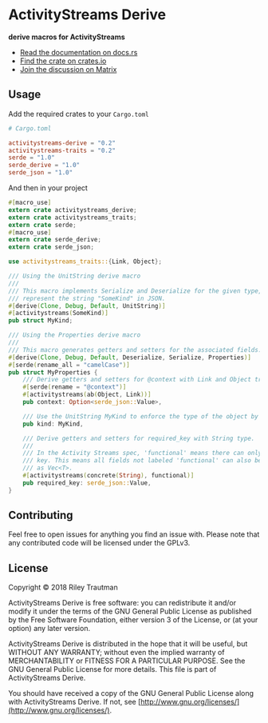 # ActivityStreams Derive
__derive macros for ActivityStreams__

- [Read the documentation on docs.rs](https://docs.rs/activitystreams-derive)
- [Find the crate on crates.io](https://crates.io/crates/activitystreams-derive)
- [Join the discussion on Matrix](https://matrix.to/#/!fAEcHyTUdAaKCzIKCt:asonix.dog?via=asonix.dog)

## Usage
Add the required crates to your `Cargo.toml`
```toml
# Cargo.toml

activitystreams-derive = "0.2"
activitystreams-traits = "0.2"
serde = "1.0"
serde_derive = "1.0"
serde_json = "1.0"
```

And then in your project
```rust
#[macro_use]
extern crate activitystreams_derive;
extern crate activitystreams_traits;
extern crate serde;
#[macro_use]
extern crate serde_derive;
extern crate serde_json;

use activitystreams_traits::{Link, Object};

/// Using the UnitString derive macro
///
/// This macro implements Serialize and Deserialize for the given type, making this type
/// represent the string "SomeKind" in JSON.
#[derive(Clone, Debug, Default, UnitString)]
#[activitystreams(SomeKind)]
pub struct MyKind;

/// Using the Properties derive macro
///
/// This macro generates getters and setters for the associated fields.
#[derive(Clone, Debug, Default, Deserialize, Serialize, Properties)]
#[serde(rename_all = "camelCase")]
pub struct MyProperties {
    /// Derive getters and setters for @context with Link and Object traits.
    #[serde(rename = "@context")]
    #[activitystreams(ab(Object, Link))]
    pub context: Option<serde_json::Value>,

    /// Use the UnitString MyKind to enforce the type of the object by "SomeKind"
    pub kind: MyKind,

    /// Derive getters and setters for required_key with String type.
    ///
    /// In the Activity Streams spec, 'functional' means there can only be one item for this
    /// key. This means all fields not labeled 'functional' can also be serialized/deserialized
    /// as Vec<T>.
    #[activitystreams(concrete(String), functional)]
    pub required_key: serde_json::Value,
}
```

## Contributing
Feel free to open issues for anything you find an issue with. Please note that any contributed code will be licensed under the GPLv3.

## License

Copyright © 2018 Riley Trautman

ActivityStreams Derive is free software: you can redistribute it and/or modify it under the terms of the GNU General Public License as published by the Free Software Foundation, either version 3 of the License, or (at your option) any later version.

ActivityStreams Derive is distributed in the hope that it will be useful, but WITHOUT ANY WARRANTY; without even the implied warranty of MERCHANTABILITY or FITNESS FOR A PARTICULAR PURPOSE. See the GNU General Public License for more details. This file is part of ActivityStreams Derive.

You should have received a copy of the GNU General Public License along with ActivityStreams Derive. If not, see [http://www.gnu.org/licenses/](http://www.gnu.org/licenses/).
